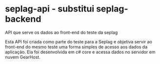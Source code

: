 # seplag-api - substitui seplag-backend
API que serve os dados ao front-end do teste da seplag

Esta API foi criada como parte do teste para a Seplag e objetiva servir ao front-end do mesmo teste uma forma simples de acesso aos dados da aplicação. Ela foi desenvolvida em c# core e acessa dados no servidor em nuvem GearHost.

